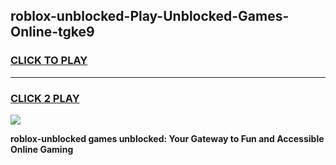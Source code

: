 
## roblox-unblocked-Play-Unblocked-Games-Online-tgke9
<h3>
<a href="https://premium76.site?title=roblox-unblocked&ref=25A">CLICK TO PLAY</a></h3>
<hr>

<h3>
<a href="https://premium76.site?title=roblox-unblocked&ref=25A">CLICK 2 PLAY</a>
  
</h3>

<a href="https://premium76.site?title=roblox-unblocked&ref=25A"><img src="https://clearcache.store/games.png"></a>


**roblox-unblocked games unblocked: Your Gateway to Fun and Accessible Online Gaming**
